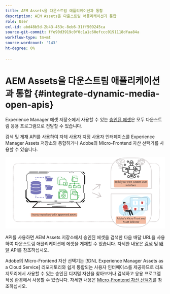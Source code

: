 ```yaml
---
title: AEM Assets을 다운스트림 애플리케이션과 통합
description: AEM Assets을 다운스트림 애플리케이션과 통합
role: User
exl-id: abd48b5d-2b43-453c-8eb6-31ff509245ca
source-git-commit: ffe90d3919c0f0c1a1c60efccc0191118dfaa84a
workflow-type: tm+mt
source-wordcount: '143'
ht-degree: 0%

---
```


# AEM Assets을 다운스트림 애플리케이션과 통합 {#integrate-dynamic-media-open-apis}

Experience Manager 에셋 저장소에서 사용할 수 있는 [승인된 에셋](approve-assets.md)은 모두 다운스트림 응용 프로그램으로 전달할 수 있습니다.

검색 및 게재 API를 사용하여 자체 사용자 지정 사용자 인터페이스를 Experience Manager Assets 저장소와 통합하거나 Adobe의 Micro-Frontend 자산 선택기를 사용할 수 있습니다.

![AEM Assets 리포지토리와 통합](assets/asset-selector-integration.png)

API를 사용하면 AEM Assets 저장소에서 승인된 에셋을 검색한 다음 배달 URL을 사용하여 다운스트림 애플리케이션에 에셋을 게재할 수 있습니다. 자세한 내용은 [검색](/help/assets/search-assets-api.md) 및 [배달](/help/assets/deliver-assets-apis.md) API를 참조하십시오.

Adobe의 Micro-Frontend 자산 선택기는 [!DNL Experience Manager Assets as a Cloud Service] 리포지토리와 쉽게 통합되는 사용자 인터페이스를 제공하므로 리포지토리에서 사용할 수 있는 승인된 디지털 자산을 찾아보거나 검색하고 응용 프로그램 작성 환경에서 사용할 수 있습니다. 자세한 내용은 [Micro-Frontend 자산 선택기](/help/assets/overview-asset-selector.md)를 참조하십시오.
